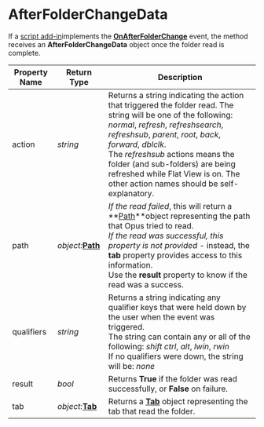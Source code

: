 # AfterFolderChangeData

If a [script add-in](/Manual/scripting/script_add-ins/README.md)implements the **[OnAfterFolderChange](../scripting_events/onafterfolderchange.md)** event, the method receives an **AfterFolderChangeData** object once the folder read is complete.

| Property Name | Return Type | Description |
| --- | --- | --- |
| action | *string* | Returns a string indicating the action that triggered the folder read. The string will be one of the following: *normal*, *refresh*, *refreshsearch*, *refreshsub*, *parent*, *root*, *back*, *forward*, *dblclk*.  <br />The *refreshsub* actions means the folder (and sub-folders) are being refreshed while Flat View is on. The other action names should be self-explanatory. |
| path | *object:***[Path](path.md)** | *If the read failed*, this will return a **[Path](path.md)**object representing the path that Opus tried to read.  <br />*If the read was successful, this property is not provided* - instead, the **tab** property provides access to this information.  <br />Use the **result** property to know if the read was a success. |
| qualifiers | *string* | Returns a string indicating any qualifier keys that were held down by the user when the event was triggered.  <br />The string can contain any or all of the following: *shift* *ctrl*, *alt*, *lwin*, *rwin*  <br />If no qualifiers were down, the string will be: *none* |
| result | *bool* | Returns **True** if the folder was read successfully, or **False** on failure. |
| tab | *object:***[Tab](tab.md)** | Returns a **[Tab](tab.md)** object representing the tab that read the folder. |

